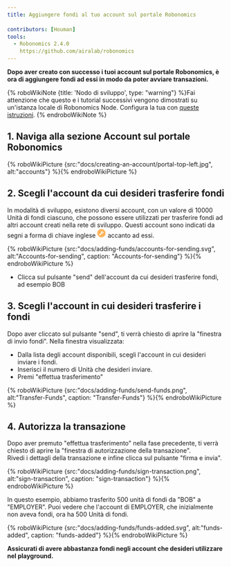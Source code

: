 ```yaml
---
title: Aggiungere fondi al tuo account sul portale Robonomics

contributors: [Houman]
tools:
  - Robonomics 2.4.0
    https://github.com/airalab/robonomics
---
```


**Dopo aver creato con successo i tuoi account sul portale Robonomics, è ora di aggiungere fondi ad essi in modo da poter avviare transazioni.**

{% roboWikiNote {title: 'Nodo di sviluppo', type: "warning"} %}Fai attenzione che questo e i tutorial successivi vengono dimostrati su un'istanza locale di Robonomics Node. Configura la tua con [queste istruzioni](/docs/run-dev-node).
{% endroboWikiNote %}

## 1. Naviga alla sezione Account sul portale Robonomics

{% roboWikiPicture {src:"docs/creating-an-account/portal-top-left.jpg", alt:"accounts"} %}{% endroboWikiPicture %}

## 2. Scegli l'account da cui desideri trasferire fondi

In modalità di sviluppo, esistono diversi account, con un valore di 10000 Unità di fondi ciascuno, che possono essere utilizzati per trasferire fondi ad altri account creati nella rete di sviluppo. Questi account sono indicati da segni a forma di chiave inglese <img src="/assets/images/docs/adding-funds/wrench.png" alt="wrench sign" width="20"/> accanto ad essi.

{% roboWikiPicture {src:"docs/adding-funds/accounts-for-sending.svg", alt:"Accounts-for-sending", caption: "Accounts-for-sending"} %}{% endroboWikiPicture %}

- Clicca sul pulsante "send" dell'account da cui desideri trasferire fondi, ad esempio BOB

## 3. Scegli l'account in cui desideri trasferire i fondi
Dopo aver cliccato sul pulsante "send", ti verrà chiesto di aprire la "finestra di invio fondi". Nella finestra visualizzata:

- Dalla lista degli account disponibili, scegli l'account in cui desideri inviare i fondi.
- Inserisci il numero di Unità che desideri inviare.
- Premi "effettua trasferimento"

{% roboWikiPicture {src:"docs/adding-funds/send-funds.png", alt:"Transfer-Funds", caption: "Transfer-Funds"} %}{% endroboWikiPicture %}

## 4. Autorizza la transazione

Dopo aver premuto "effettua trasferimento" nella fase precedente, ti verrà chiesto di aprire la "finestra di autorizzazione della transazione".<br/>
Rivedi i dettagli della transazione e infine clicca sul pulsante "firma e invia".

{% roboWikiPicture {src:"docs/adding-funds/sign-transaction.png", alt:"sign-transaction", caption: "sign-transaction"} %}{% endroboWikiPicture %}

In questo esempio, abbiamo trasferito 500 unità di fondi da "BOB" a "EMPLOYER". Puoi vedere che l'account di EMPLOYER, che inizialmente non aveva fondi, ora ha 500 Unità di fondi.

{% roboWikiPicture {src:"docs/adding-funds/funds-added.svg", alt:"funds-added", caption: "funds-added"} %}{% endroboWikiPicture %}

**Assicurati di avere abbastanza fondi negli account che desideri utilizzare nel playground.**